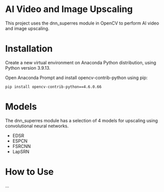 # AI Video and Image Upscaling

This project uses the dnn_superres module in OpenCV to perform AI video and image upscaling.

# Installation

Create a new virtual environment on Anaconda Python distribution, using Python version 3.9.13.

Open Anaconda Prompt and install opencv-contrib-python using pip:
```
pip install opencv-contrib-python==4.6.0.66
```

# Models

The dnn_superres module has a selection of 4 models for upscaling using convolutional neural networks.
- EDSR
- ESPCN
- FSRCNN
- LapSRN

# How to Use

...